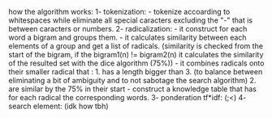 how the algorithm works:
    1- tokenization:
        - tokenize accoarding to whitespaces while eliminate all special caracters excluding the "-" that is between caracters or numbers.
    2- radicalization:
        - it construct for each word a bigram and groups them.
        - it calculates similarity between each elements of a group and get a list of radicals. (similarity is checked from the start of the bigram, if the bigram1(n) != bigram2(n) it calculates the similarity of the resulted set with the dice algorithm (75%))
        - it combines radicals onto their smaller radical that :
            1. has a length bigger than 3. (to balance between eliminating a bit of ambiguity and to not sabotage the search algorithm)
            2. are similar by the 75% in their start
        - construct a knowledge table that has for each radical the corresponding words.
    3- ponderation tf*idf:
     (;<)
    4- search element: 
     (idk how tbh)